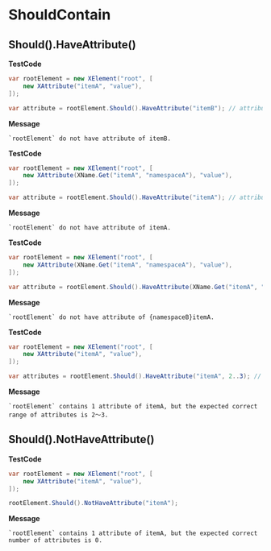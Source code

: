 ﻿# ShouldContain

## Should().HaveAttribute()

**TestCode**

```csharp
var rootElement = new XElement("root", [
    new XAttribute("itemA", "value"),
]);

var attribute = rootElement.Should().HaveAttribute("itemB"); // attribute is XAttribute of first itemB=
```

**Message**

```
`rootElement` do not have attribute of itemB.
```

**TestCode**

```csharp
var rootElement = new XElement("root", [
    new XAttribute(XName.Get("itemA", "namespaceA"), "value"),
]);

var attribute = rootElement.Should().HaveAttribute("itemA"); // attribute is XAttribute of first itemA=
```

**Message**

```
`rootElement` do not have attribute of itemA.
```

**TestCode**

```csharp
var rootElement = new XElement("root", [
    new XAttribute(XName.Get("itemA", "namespaceA"), "value"),
]);

var attribute = rootElement.Should().HaveAttribute(XName.Get("itemA", "namespaceB")); // attribute is XAttribute of first namespaceB:itemA=
```

**Message**

```
`rootElement` do not have attribute of {namespaceB}itemA.
```

**TestCode**

```csharp
var rootElement = new XElement("root", [
    new XAttribute("itemA", "value"),
]);

var attributes = rootElement.Should().HaveAttribute("itemA", 2..3); // attributes is XAttribute[] of all itemA=
```

**Message**

```
`rootElement` contains 1 attribute of itemA, but the expected correct range of attributes is 2～3.
```

## Should().NotHaveAttribute()

**TestCode**

```csharp
var rootElement = new XElement("root", [
    new XAttribute("itemA", "value"),
]);

rootElement.Should().NotHaveAttribute("itemA");
```

**Message**

```
`rootElement` contains 1 attribute of itemA, but the expected correct number of attributes is 0.
```

